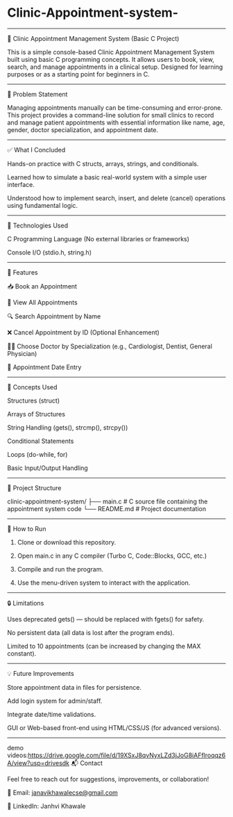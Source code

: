 # Clinic-Appointment-system-
---

🏥 Clinic Appointment Management System (Basic C Project)

This is a simple console-based Clinic Appointment Management System built using basic C programming concepts. It allows users to book, view, search, and manage appointments in a clinical setup. Designed for learning purposes or as a starting point for beginners in C.


---

📌 Problem Statement

Managing appointments manually can be time-consuming and error-prone. This project provides a command-line solution for small clinics to record and manage patient appointments with essential information like name, age, gender, doctor specialization, and appointment date.


---

✅ What I Concluded

Hands-on practice with C structs, arrays, strings, and conditionals.

Learned how to simulate a basic real-world system with a simple user interface.

Understood how to implement search, insert, and delete (cancel) operations using fundamental logic.



---

🔧 Technologies Used

C Programming Language (No external libraries or frameworks)

Console I/O (stdio.h, string.h)



---

📄 Features

📥 Book an Appointment

📃 View All Appointments

🔍 Search Appointment by Name

❌ Cancel Appointment by ID (Optional Enhancement)

👨‍⚕️ Choose Doctor by Specialization (e.g., Cardiologist, Dentist, General Physician)

📅 Appointment Date Entry



---

🧠 Concepts Used

Structures (struct)

Arrays of Structures

String Handling (gets(), strcmp(), strcpy())

Conditional Statements

Loops (do-while, for)

Basic Input/Output Handling



---

📁 Project Structure

clinic-appointment-system/
├── main.c        # C source file containing the appointment system code
└── README.md     # Project documentation


---

🚀 How to Run

1. Clone or download this repository.


2. Open main.c in any C compiler (Turbo C, Code::Blocks, GCC, etc.)


3. Compile and run the program.


4. Use the menu-driven system to interact with the application.




---

🔒 Limitations

Uses deprecated gets() — should be replaced with fgets() for safety.

No persistent data (all data is lost after the program ends).

Limited to 10 appointments (can be increased by changing the MAX constant).



---

💡 Future Improvements

Store appointment data in files for persistence.

Add login system for admin/staff.

Integrate date/time validations.

GUI or Web-based front-end using HTML/CSS/JS (for advanced versions).



---
demo videos:https://drive.google.com/file/d/19XSxJ8qvNyxLZd3jJoG8iAFflroqqz6A/view?usp=drivesdk
📬 Contact

Feel free to reach out for suggestions, improvements, or collaboration!

📧 Email: janavikhawalecse@gmail.com

🔗 LinkedIn: Janhvi Khawale
